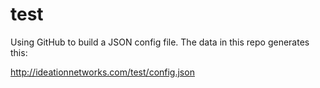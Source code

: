 # test

Using GitHub to build a JSON config file. 
The data in this repo generates this:

http://ideationnetworks.com/test/config.json
